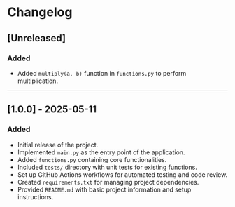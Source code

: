# Changelog

## [Unreleased]

### Added

- Added `multiply(a, b)` function in `functions.py` to perform multiplication.

----------------------

## [1.0.0] - 2025-05-11

### Added

- Initial release of the project.
- Implemented `main.py` as the entry point of the application.
- Added `functions.py` containing core functionalities.
- Included `tests/` directory with unit tests for existing functions.
- Set up GitHub Actions workflows for automated testing and code review.
- Created `requirements.txt` for managing project dependencies.
- Provided `README.md` with basic project information and setup instructions.
